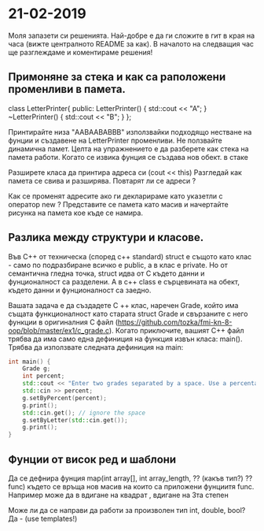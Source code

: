# 21-02-2019

Моля запазети си решенията. Най-добре е да ги сложите в гит в края на часа (вижте централното README за как). 
В началото на следващия час ще разглеждаме и коментираме решения!

## Примоняне за стека и как са раположени променливи в памета.

class LetterPrinter{
public:
    LetterPrinter() {
        std::cout << "A";
    }
    ~LetterPrinter() {
        std::cout << "B";
    }
};

Принтирайте низа "AABAABABBB" използвайки подходящо нестване на фунции и създавене на LetterPrinter променливи. 
Не ползвайте динамична памет. Целта на упражнението е да разберете как стека на памета работи. 
Когато се извика фунция се създава нов обект. в стаке 

Разширете класа да принтира адреса си (cout << this)
Разгледай как памета се свива и разширява. Повтарят ли се адреси ? 

Как се променят адресите ако ги декларираме като указетли с оператор new ? 
Представите се памета като масив и начертайте рисунка на памета кое къде се намира.

## Разлика между структури и класове.

Във C++ oт техническа (според c++ standard) struct е същото като клас - само по подразбиране всичко е public, a в клас e private. 
Но от семантична гледна точка, struct идва от C където данни и фунционалност са разделени. А в c++ class е сърцевината на обект, където данни и фунционалност са заедно. 
 
Вашата задача е да създадете C ++ клас, наречен Grade, който има същата функционалност като старата struct Grade и свързаните с него функции в оригиналния C файл (https://github.com/tozka/fmi-kn-8-oop/blob/master/ex1/c_grade.c). Когато приключите, вашият C++ файл трябва да има само една дефиниция на функция извън класа: main(). Трябва да използвате следната дефиниция на main: 
```c++
int main() { 	
    Grade g; 	
    int percent;
    std::cout << "Enter two grades separated by a space. Use a percentage for the first and letter for the second:\n";
    std::cin >> percent;
    g.setByPercent(percent); 	
    g.print(); 
    std::cin.get(); // ignore the space
    g.setByLetter(std::cin.get()); 	
    g.print(); 
}
```


## Фунции от висок ред и шаблони

Да се дефнира фунция map(int array[], int array_length, ?? (какъв тип?) ?? func) където се връща нов масив на които са приложени фунциитя func. Например може да в вдигане на квадрат , вдигане на 3та степен

Може ли да се направи да работи за произволен тип int, double, bool? Да - (use templates!)



